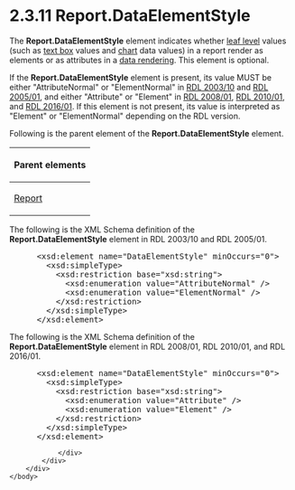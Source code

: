 <html dir="LTR" xmlns:mshelp="http://msdn.microsoft.com/mshelp" xmlns:ddue="http://ddue.schemas.microsoft.com/authoring/2003/5" xmlns:xlink="http://www.w3.org/1999/xlink" xmlns:tool="http://www.microsoft.com/tooltip">
    <head>
        <meta http-equiv="Content-Type" content="text/html; CHARSET=utf-8"></meta>
        <meta name="save" content="history"></meta>
        <title>2.3.11 Report.DataElementStyle</title>
        <xml>
            <mshelp:toctitle title="2.3.11 Report.DataElementStyle"></mshelp:toctitle>
            <mshelp:rltitle title="[MS-RDL]: Report.DataElementStyle"></mshelp:rltitle>
            <mshelp:keyword index="A" term="755cb19a-75f2-4110-af48-fec4002cf3cc"></mshelp:keyword>
            <mshelp:attr name="DCSext.ContentType" value="open specification"></mshelp:attr>
            <mshelp:attr name="AssetID" value="755cb19a-75f2-4110-af48-fec4002cf3cc"></mshelp:attr>
            <mshelp:attr name="TopicType" value="kbRef"></mshelp:attr>
            <mshelp:attr name="DCSext.Title" value="[MS-RDL]: Report.DataElementStyle" />
        </xml>
    </head>
    <body>
        <div id="header">
            <h1 class="heading">2.3.11 Report.DataElementStyle</h1>
        </div>
        <div id="mainSection">
            <div id="mainBody">
                <div id="allHistory" class="saveHistory"></div>
                <div id="sectionSection0" class="section" name="collapseableSection">
                    

<p>The <b>Report.DataElementStyle</b> element indicates whether
<a href="b2482b3f-74ab-4ca8-a9e5-c07955011743.html#gt_25c4c145-a2c2-4c89-b8db-d819bafe26c3">leaf level</a> values (such
as <a href="b2482b3f-74ab-4ca8-a9e5-c07955011743.html#gt_861707bc-950b-45dc-8ec3-a8afaf2c8545">text box</a> values and <a href="b2482b3f-74ab-4ca8-a9e5-c07955011743.html#gt_8e07039d-d1d3-4336-a478-f35e8cacc26c">chart</a> data values) in a
report render as elements or as attributes in a <a href="b2482b3f-74ab-4ca8-a9e5-c07955011743.html#gt_9069c206-b9e9-4374-a7ee-50faf5def25b">data rendering</a>. This
element is optional.</p>

<p>If the <b>Report.DataElementStyle</b> element is present,
its value MUST be either &quot;AttributeNormal&quot; or
&quot;ElementNormal&quot; in <a href="a7e2ad00-07c8-4f6d-80ab-3ad55df7b233.html">RDL 2003/10</a>
and <a href="3ebe2912-4958-4832-b391-cad1f5e13338.html">RDL 2005/01</a>,
and either &quot;Attribute&quot; or &quot;Element&quot; in <a href="1e855f94-4617-47e4-b89e-0856c6cb420f.html">RDL 2008/01</a>, <a href="3428e690-a348-4ec7-8a6a-8efb42d2cdee.html">RDL 2010/01</a>, and <a href="52ce3983-2bfc-4e72-9359-42aaf5fe4509.html">RDL 2016/01</a>. If this
element is not present, its value is interpreted as &quot;Element&quot; or
&quot;ElementNormal&quot; depending on the RDL version.</p>

<p>Following is the parent element of the <b>Report.DataElementStyle</b>
element.</p>

<table>
 <thead>
  <tr>
   <th>
   <p>Parent elements</p>
   </th>
  </tr>
 </thead>
 <tr>
  <td>
  <p><a href="6bbaafec-020b-406c-b4e7-5e4318b616cb.html">Report</a></p>
  </td>
 </tr>
</table>

<p>The following is the XML Schema definition of the <b>Report.DataElementStyle</b>
element in RDL 2003/10 and RDL 2005/01.</p>

<dl>
<dd>
<div><pre> &lt;xsd:element name=&quot;DataElementStyle&quot; minOccurs=&quot;0&quot;&gt;
   &lt;xsd:simpleType&gt;
     &lt;xsd:restriction base=&quot;xsd:string&quot;&gt;
       &lt;xsd:enumeration value=&quot;AttributeNormal&quot; /&gt;
       &lt;xsd:enumeration value=&quot;ElementNormal&quot; /&gt;
     &lt;/xsd:restriction&gt;
   &lt;/xsd:simpleType&gt;
 &lt;/xsd:element&gt;
</pre></div>
</dd></dl>

<p>The following is the XML Schema definition of the <b>Report.DataElementStyle</b>
element in RDL 2008/01, RDL 2010/01, and RDL 2016/01.</p>

<dl>
<dd>
<div><pre> &lt;xsd:element name=&quot;DataElementStyle&quot; minOccurs=&quot;0&quot;&gt;
   &lt;xsd:simpleType&gt;
     &lt;xsd:restriction base=&quot;xsd:string&quot;&gt;
       &lt;xsd:enumeration value=&quot;Attribute&quot; /&gt;
       &lt;xsd:enumeration value=&quot;Element&quot; /&gt;
     &lt;/xsd:restriction&gt;
   &lt;/xsd:simpleType&gt;
 &lt;/xsd:element&gt;
</pre></div>
</dd></dl>


                </div>
            </div>
        </div>
    </body>
</html>